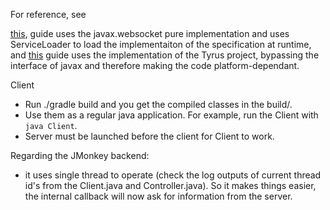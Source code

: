 For reference, see

[this](https://www.developer.com/java/ent/developing-websocket-clientserver-endpoints.html), guide uses the javax.websocket pure
implementation and uses ServiceLoader to load the implementaiton
of the specification at runtime, and [this](https://www.openshift.com/blog/how-to-build-java-websocket-applications-using-the-jsr-356-api)
guide uses the implementation of the Tyrus project, bypassing the
interface of javax and therefore making the code platform-dependant.

Client
- Run ./gradle build and you get the compiled classes in the build/.
- Use them as a regular java application. For example, run the Client
with ```java Client```.
- Server must be launched before the client for Client to work.

Regarding the JMonkey backend:
- it uses single thread to operate (check the log outputs of current
thread id's from the Client.java and Controller.java). So it makes things
easier, the internal callback will now ask for information from the
server.